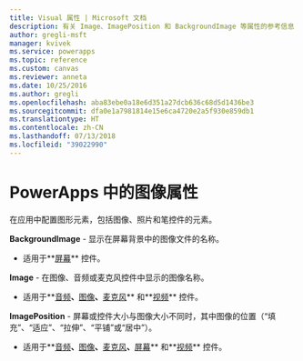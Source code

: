 ```yaml
---
title: Visual 属性 | Microsoft 文档
description: 有关 Image、ImagePosition 和 BackgroundImage 等属性的参考信息
author: gregli-msft
manager: kvivek
ms.service: powerapps
ms.topic: reference
ms.custom: canvas
ms.reviewer: anneta
ms.date: 10/25/2016
ms.author: gregli
ms.openlocfilehash: aba83ebe0a18e6d351a27dcb636c68d5d1436be3
ms.sourcegitcommit: dfa0e1a7981814e15e6ca4720e2a5f930e859db1
ms.translationtype: HT
ms.contentlocale: zh-CN
ms.lasthandoff: 07/13/2018
ms.locfileid: "39022990"
---
```

# <a name="image-properties-in-powerapps"></a>PowerApps 中的图像属性
在应用中配置图形元素，包括图像、照片和笔控件的元素。

**BackgroundImage** - 显示在屏幕背景中的图像文件的名称。

* 适用于**[屏幕](control-screen.md)** 控件。

**Image** - 在图像、音频或麦克风控件中显示的图像名称。

* 适用于**[音频](control-audio-video.md)**、**[图像](control-image.md)**、**[麦克风](control-microphone.md)** 和**[视频](control-audio-video.md)** 控件。

**ImagePosition** - 屏幕或控件大小与图像大小不同时，其中图像的位置（“填充”、“适应”、“拉伸”、“平铺”或“居中”）。

* 适用于**[音频](control-audio-video.md)**、**[图像](control-image.md)**、**[麦克风](control-microphone.md)**、**[屏幕](control-screen.md)** 和**[视频](control-audio-video.md)** 控件。

